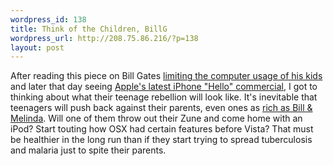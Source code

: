 ```yaml
--- 
wordpress_id: 138
title: Think of the Children, BillG
wordpress_url: http://208.75.86.216/?p=138
layout: post
---
```

After reading this piece on Bill Gates <a href="http://www.theinquirer.net/default.aspx?article=37763">limiting the computer usage of his kids</a> and later that day seeing <a href="http://www.apple.com/iphone/hello/">Apple's latest iPhone "Hello" commercial</a>, I got to thinking about what their teenage rebellion will look like. It's inevitable that teenagers will push back against their parents, even ones as <a href="http://en.wikipedia.org/wiki/Bill_gates#Personal_life">rich as Bill & Melinda</a>. Will one of them throw out their Zune and come home with an iPod? Start touting how OSX had certain features before Vista? That must be healthier in the long run than if they start trying to spread tuberculosis and malaria just to spite their parents.

